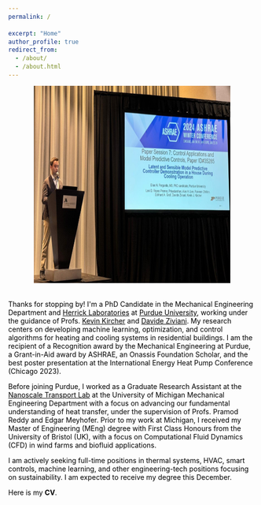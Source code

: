 ```yaml
---
permalink: /

excerpt: "Home"
author_profile: true
redirect_from: 
  - /about/
  - /about.html
---
```


<style>
  body {
    color: black;
  }
</style>

<div style="text-align: center;">
  <img src="../images/elias-ashrae-winter-2024-768x506.png" alt="Alt Text" width="400" height="400">
</div>

<br>

Thanks for stopping by! I'm a PhD Candidate in the Mechanical Engineering Department and <a href="https://engineering.purdue.edu/Herrick" target="_blank" style="color: black; text-decoration: underline;">Herrick Laboratories</a> at <a href="https://www.purdue.edu/" target="_blank" style="color: black; text-decoration: underline;">Purdue University</a>, working under the guidance of Profs. <a href="https://kevinjkircher.com/" target="_blank" style="color: black; text-decoration: underline;">Kevin Kircher</a> and <a href="https://engineering.purdue.edu/ME/People/ptProfile?resource_id=164622" target="_blank" style="color: black; text-decoration: underline;">Davide Ziviani</a>. My research centers on developing machine learning, optimization, and control algorithms for heating and cooling systems in residential buildings. I am the recipient of a Recognition award by the Mechanical Engineering at Purdue, a Grant-in-Aid award by ASHRAE, an Onassis Foundation Scholar, and the best poster presentation at the International Energy Heat Pump Conference (Chicago 2023).

Before joining Purdue, I worked as a Graduate Research Assistant at the <a href="https://public.websites.umich.edu/~pramodr/Home.html" target="_blank" style="color: black; text-decoration: underline;">Nanoscale Transport Lab</a> at the University of Michigan Mechanical Engineering Department with a focus on advancing our fundamental understanding of heat transfer, under the supervision of Profs. Pramod Reddy and Edgar Meyhofer. Prior to my work at Michigan, I received my Master of Engineering (MEng) degree with First Class Honours from the University of Bristol (UK), with a focus on Computational Fluid Dynamics (CFD) in wind farms and biofluid applications.

I am actively seeking full-time positions in thermal systems, HVAC, smart controls, machine learning, and other engineering-tech positions focusing on sustainability. I am expected to receive my degree this December.

Here is my <b><a href="https://epergant.github.io/files/CV_Pergantis.pdf" target="_blank" style="color: black; text-decoration:none;">CV</a></b>.
